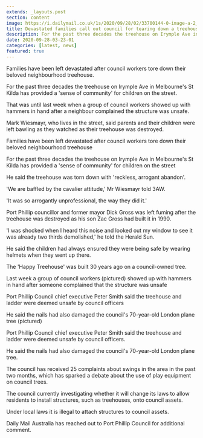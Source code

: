 ```yaml
---
extends: _layouts.post
section: content
image: https://i.dailymail.co.uk/1s/2020/09/28/02/33700144-0-image-a-2_1601257074651.jpg 
title: Devastated families call out council for tearing down a treehouse 
description: For the past three decades the treehouse on Irymple Ave in Melbournes St Kilda has provided a sense of community for children on the street. 
date: 2020-09-28-03-23-01 
categories: [latest, news] 
featured: true 
--- 
```

Families have been left devastated after council workers tore down their beloved neighbourhood treehouse.  

For the past three decades the treehouse on Irymple Ave in Melbourne's St Kilda has provided a 'sense of community' for children on the street.

That was until last week when a group of council workers showed up with hammers in hand after a neighbour complained the structure was unsafe. 

Mark Wiesmayr, who lives in the street, said parents and their children were left bawling as they watched as their treehouse was destroyed.

Families have been left devastated after council workers tore down their beloved neighbourhood treehouse

For the past three decades the treehouse on Irymple Ave in Melbourne's St Kilda has provided a 'sense of community' for children on the street

He said the treehouse was torn down with 'reckless, arrogant abandon'.

'We are baffled by the cavalier attitude,' Mr Wiesmayr told 3AW.

'It was so arrogantly unprofessional, the way they did it.'

Port Phillip councillor and former mayor Dick Gross was left fuming after the treehouse was destroyed as his son Zac Gross had built it in 1990. 

'I was shocked when I heard this noise and looked out my window to see it was already two thirds demolished,' he told the Herald Sun.

He said the children had always ensured they were being safe by wearing helmets when they went up there. 

The 'Happy Treehouse' was built 30 years ago on a council-owned tree. 

Last week a group of council workers (pictured) showed up with hammers in hand after someone complained that the structure was unsafe

Port Phillip Council chief executive Peter Smith said the treehouse and ladder were deemed unsafe by council officers 

He said the nails had also damaged the council's 70-year-old London plane tree (pictured)

Port Phillip Council chief executive Peter Smith said the treehouse and ladder were deemed unsafe by council officers. 

He said the nails had also damaged the council's 70-year-old London plane tree.

The council has received 25 complaints about swings in the area in the past two months, which has sparked a debate about the use of play equipment on council trees.

The council currently investigating whether it will change its laws to allow residents to install structures, such as treehouses, onto council assets. 

Under local laws it is illegal to attach structures to council assets. 

Daily Mail Australia has reached out to Port Phillip Council for additional comment.

